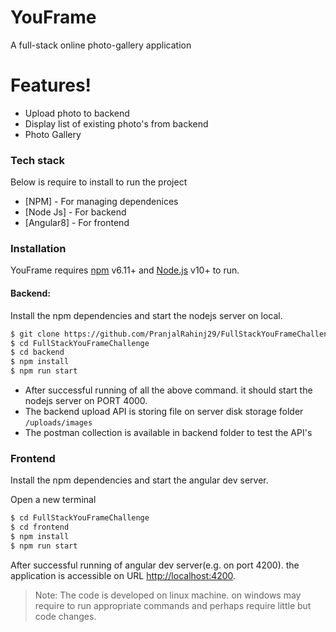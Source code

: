 # YouFrame
A full-stack online photo-gallery application 

# Features!
  - Upload photo to backend
  - Display list of existing photo's from backend
  - Photo Gallery

### Tech stack
Below is require to install to run the project
* [NPM] - For managing dependenices
* [Node Js] - For backend
* [Angular8] - For frontend

### Installation
YouFrame requires [npm](https://docs.npmjs.com/cli/install) v6.11+ and  [Node.js](https://nodejs.org/) v10+ to run.

#### Backend: 
Install the npm dependencies  and start the nodejs server on local.
```sh
$ git clone https://github.com/PranjalRahinj29/FullStackYouFrameChallenge.git
$ cd FullStackYouFrameChallenge
$ cd backend
$ npm install
$ npm run start
```
* After successful running of all the above command. it should start the nodejs server on PORT 4000. 
* The backend upload API is storing file on server disk storage folder `/uploads/images`
* The postman collection is available in backend folder to test the API's


### Frontend
Install the npm dependencies and start the angular dev server.

Open a new terminal
```sh
$ cd FullStackYouFrameChallenge
$ cd frontend
$ npm install
$ npm run start
```

After successful running of angular dev server(e.g. on port 4200). the application is accessible on URL [http://localhost:4200](http://localhost:4200).

> Note:
> The code is developed on linux machine. on windows may require to run appropriate commands and perhaps require little but code changes.
> 


